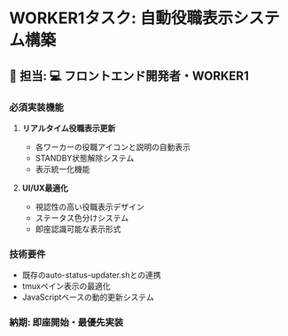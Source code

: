 # WORKER1タスク: 自動役職表示システム構築

## 🎯 担当: 💻 フロントエンド開発者・WORKER1

### 必須実装機能
1. **リアルタイム役職表示更新**
   - 各ワーカーの役職アイコンと説明の自動表示
   - STANDBY状態解除システム
   - 表示統一化機能

2. **UI/UX最適化**
   - 視認性の高い役職表示デザイン
   - ステータス色分けシステム
   - 即座認識可能な表示形式

### 技術要件
- 既存のauto-status-updater.shとの連携
- tmuxペイン表示の最適化
- JavaScriptベースの動的更新システム

### 納期: 即座開始・最優先実装